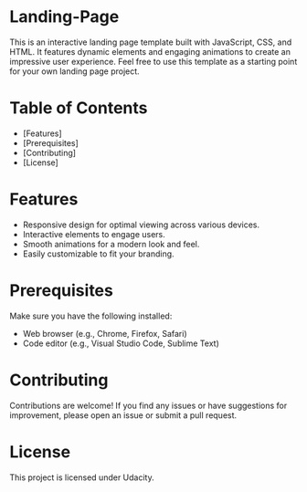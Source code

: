 # Landing-Page
This is an interactive landing page template built with JavaScript, CSS, and HTML. It features dynamic elements and engaging animations to create an impressive user experience. Feel free to use this template as a starting point for your own landing page project.

# Table of Contents
* [Features]
* [Prerequisites]
* [Contributing]
* [License]

# Features
* Responsive design for optimal viewing across various devices.
* Interactive elements to engage users.
* Smooth animations for a modern look and feel.
* Easily customizable to fit your branding.

# Prerequisites
Make sure you have the following installed:

* Web browser (e.g., Chrome, Firefox, Safari)
* Code editor (e.g., Visual Studio Code, Sublime Text)

# Contributing
Contributions are welcome! If you find any issues or have suggestions for improvement, please open an issue or submit a pull request.

# License
This project is licensed under Udacity.

